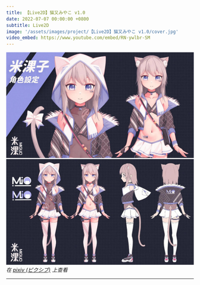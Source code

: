 ```yaml
---
title: 【Live2D】猫又みやこ v1.0
date: 2022-07-07 00:00:00 +0800
subtitle: Live2D
image: '/assets/images/project/【Live2D】猫又みやこ v1.0/cover.jpg'
video_embed: https://www.youtube.com/embed/RN-ywlbr-SM
---
```


<div class="gallery-box">
  <div class="gallery">
    <img src="/assets/images/project/【Live2D】猫又みやこ v1.0/99563500_p0.jpg" loading="lazy">
  </div>
</div>

<div class="gallery-box">
  <div class="gallery">
    <img src="/assets/images/project/【Live2D】猫又みやこ v1.0/99563500_p1.jpg" loading="lazy">
  </div>
  <em>在 <a href="https://www.pixiv.net/artworks/99563500">pixiv (ピクシブ)</a> 上查看</em>
</div>

***